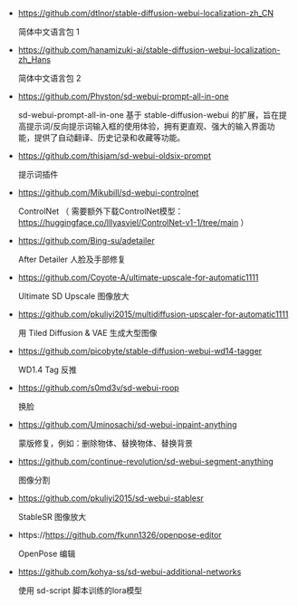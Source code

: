 

- https://github.com/dtlnor/stable-diffusion-webui-localization-zh_CN  </p>
  简体中文语言包 1


- https://github.com/hanamizuki-ai/stable-diffusion-webui-localization-zh_Hans </p>
  简体中文语言包 2


- https://github.com/Physton/sd-webui-prompt-all-in-one  </p>
  sd-webui-prompt-all-in-one 基于 stable-diffusion-webui 的扩展，旨在提高提示词/反向提示词输入框的使用体验，拥有更直观、强大的输入界面功能，提供了自动翻译、历史记录和收藏等功能。


- https://github.com/thisjam/sd-webui-oldsix-prompt </p>
  提示词插件


- https://github.com/Mikubill/sd-webui-controlnet </p>
  ControlNet （ 需要额外下载ControlNet模型：https://huggingface.co/lllyasviel/ControlNet-v1-1/tree/main ）


- https://github.com/Bing-su/adetailer </p>
  After Detailer 人脸及手部修复


- https://github.com/Coyote-A/ultimate-upscale-for-automatic1111 </p>
  Ultimate SD Upscale 图像放大


- https://github.com/pkuliyi2015/multidiffusion-upscaler-for-automatic1111 </p>
  用 Tiled Diffusion & VAE 生成大型图像


- https://github.com/picobyte/stable-diffusion-webui-wd14-tagger </p>
  WD1.4 Tag 反推


- https://github.com/s0md3v/sd-webui-roop </p>
  换脸


- https://github.com/Uminosachi/sd-webui-inpaint-anything </p>
  蒙版修复，例如：删除物体、替换物体、替换背景


- https://github.com/continue-revolution/sd-webui-segment-anything </p>
  图像分割


- https://github.com/pkuliyi2015/sd-webui-stablesr </p>
  StableSR 图像放大


- https://https://github.com/fkunn1326/openpose-editor </p>
  OpenPose 编辑


- https://github.com/kohya-ss/sd-webui-additional-networks </p>
  使用 sd-script 脚本训练的lora模型


